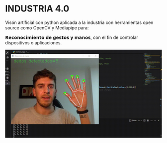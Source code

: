 <h1>INDUSTRIA 4.0</h1>

<p>Visón artificial con python aplicada a la industria con herramientas open source como OpenCV y Mediapipe para:
  
𝗥𝗲𝗰𝗼𝗻𝗼𝗰𝗶𝗺𝗶𝗲𝗻𝘁𝗼 𝗱𝗲 𝗴𝗲𝘀𝘁𝗼𝘀 𝘆 𝗺𝗮𝗻𝗼𝘀, con el fin de controlar dispositivos o aplicaciones.</p>

<p align="center">
  <img src="https://github.com/JoacoCavarzan/Industria4.0/blob/main/video.gif" alt="Coding Gif">
</p>
